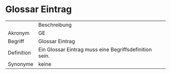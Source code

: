# Glossar Eintrag




<table>
    <tr>
        <td></td>
        <td>Beschreibung</td>
    </tr>
    <tr>
        <td>Akronym</td>
        <td>GE</td>
    </tr>
    <tr>
        <td>Begriff</td>
        <td>Glossar Eintrag</td>
    </tr>
    <tr>
        <td>Definition</td>
        <td>Ein Glossar Eintrag muss eine Begriffsdefinition sein.</td>
    </tr>
   <tr>
        <td>Synonyme</td>
        <td>keine</td>
    </tr>
</table>
